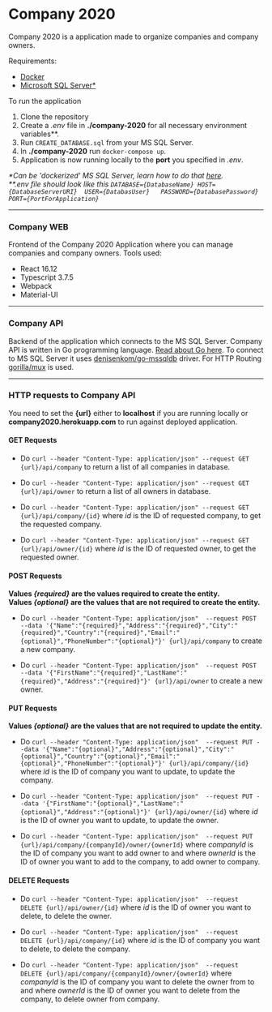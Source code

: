 # Company 2020
Company 2020 is a application made to organize companies and company owners.

Requirements:
* [Docker](https://www.docker.com/get-started)
* [Microsoft SQL Server*]()

To run the application
1. Clone the repository
2. Create a *.env* file in **./company-2020**  for all necessary environment variables**.
3. Run ```CREATE_DATABASE.sql``` from your MS SQL Server.
4. In **./company-2020** run ```docker-compose up```.
5. Application is now running locally to the **port** you specified in *.env*.

*\*Can be 'dockerized' MS SQL Server, learn how to do that [here](https://docs.microsoft.com/en-us/sql/linux/quickstart-install-connect-docker?view=sql-server-ver15&pivots=cs1-powershell).*  
*\*\*.env file should look like this ```DATABASE={DatabaseName}
                                        HOST={DatabaseServerURI} 
                                        USER={DatabasUser}  
                                        PASSWORD={DatabasePassword}
                                        PORT={PortForApplication}```*


---
### Company WEB

Frontend of the Company 2020 Application where you can manage companies and company owners.
Tools used: 
* React 16.12
* Typescript 3.7.5
* Webpack
* Material-UI

---
### Company API
Backend of the application which connects to the MS SQL Server.
Company API is written in Go programming language. [Read about Go here](). To connect to MS SQL Server it uses [denisenkom/go-mssqldb](https://github.com/denisenkom/go-mssqldb) driver. For HTTP Routing [gorilla/mux](https://github.com/gorilla/mux)
 is used. 

---
### HTTP requests to Company API
You need to set the **{url}** either to **localhost** if you are running locally or **company2020.herokuapp.com** to run against deployed application.

#### GET Requests
* Do  ```curl --header "Content-Type: application/json" --request GET {url}/api/company``` to return a list of all companies in database.  
  
* Do  ```curl --header "Content-Type: application/json" --request GET {url}/api/owner``` to return a list of all owners in database.  
  
 * Do  ```curl --header "Content-Type: application/json" --request GET {url}/api/company/{id}``` where *id* is the ID of requested company, to get the requested company.
          
 * Do  ```curl --header "Content-Type: application/json" --request GET {url}/api/owner/{id}``` where *id* is the ID of requested owner, to get the requested owner.  
 
 #### POST Requests
 **Values *{required}* are the values required to create the entity.**  
**Values *{optional}* are the values that are not required to create the entity.**
 
* Do  ```curl --header "Content-Type: application/json" 
             --request POST
             --data '{"Name":"{required}","Address":"{required}","City":"{required}","Country":"{required}","Email":"{optional}","PhoneNumber":"{optional}"}'
             {url}/api/company``` to create a new company.
             
* Do  ```curl --header "Content-Type: application/json" 
             --request POST
             --data '{"FirstName":"{required}","LastName":"{required}","Address":"{required}"}'
             {url}/api/owner``` to create a new owner.               
             
 #### PUT Requests
 **Values *{optional}* are the values that are not required to update the entity.**
* Do  ```curl --header "Content-Type: application/json" 
              --request PUT
              --data '{"Name":"{optional}","Address":"{optional}","City":"{optional}","Country":"{optional}","Email":"{optional}","PhoneNumber":"{optional}"}'
              {url}/api/company/{id}``` where *id* is the ID of company you want to update, to update the company.
              
* Do  ```curl --header "Content-Type: application/json" 
              --request PUT
              --data '{"FirstName":"{optional}","LastName":"{optional}","Address":"{optional}"}'
              {url}/api/owner/{id}``` where *id* is the ID of owner you want to update, to update the owner.
              
* Do  ```curl --header "Content-Type: application/json" 
                            --request PUT
                            {url}/api/company/{companyId}/owner/{ownerId}``` where *companyId* is the ID of company you want to add owner to and where *ownerId* is the ID of owner you want to add to the company, to add owner to company.
  
 #### DELETE Requests
 
* Do  ```curl --header "Content-Type: application/json" 
               --request DELETE
               {url}/api/owner/{id}``` where *id* is the ID of owner you want to delete, to delete the owner.
               
* Do  ```curl --header "Content-Type: application/json" 
                --request DELETE
                {url}/api/company/{id}``` where *id* is the ID of company you want to delete, to delete the company.
                
* Do  ```curl --header "Content-Type: application/json" 
                            --request DELETE
                            {url}/api/company/{companyId}/owner/{ownerId}``` where *companyId* is the ID of company you want to delete the owner from to and where *ownerId* is the ID of owner you want to delete from the company, to delete owner from company.